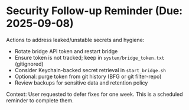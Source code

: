 # Security Follow-up Reminder (Due: 2025-09-08)

Actions to address leaked/unstable secrets and hygiene:

- Rotate bridge API token and restart bridge
- Ensure token is not tracked; keep in `system/bridge_token.txt` (gitignored)
- Consider Keychain-backed secret retrieval in `start_bridge.sh`
- Optional: purge token from git history (BFG or git filter-repo)
- Review backups for sensitive data and retention policy

Context: User requested to defer fixes for one week. This is a scheduled reminder to complete them.
